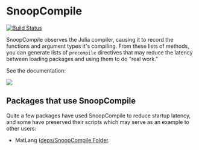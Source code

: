 # SnoopCompile

[![Build Status](https://travis-ci.org/timholy/SnoopCompile.jl.svg?branch=master)](https://travis-ci.org/timholy/SnoopCompile.jl)

SnoopCompile observes the Julia compiler, causing it to record the
functions and argument types it's compiling.  From these lists of methods,
you can generate lists of `precompile` directives that may reduce the latency between
loading packages and using them to do "real work."

See the documentation:

[![](https://img.shields.io/badge/docs-stable-blue.svg)](https://timholy.github.io/SnoopCompile.jl/stable)

## Packages that use SnoopCompile

Quite a few packages have used SnoopCompile to reduce startup latency, and some have preserved their scripts which may serve as an example to other users:

- MatLang ([deps/SnoopCompile Folder](https://github.com/juliamatlab/MatLang/tree/master/deps/SnoopCompile).
